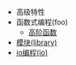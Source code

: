 - 高级特性
- 函数式编程(foo)
  - [高阶函数](functional-program/functional-program.md)
- [模块(library)](module/module.md)
- [io编程(io)](io/io.md)
